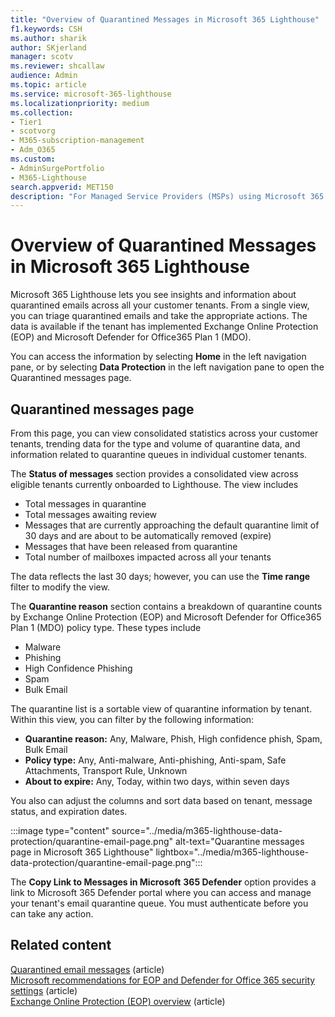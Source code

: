 ```yaml
---
title: "Overview of Quarantined Messages in Microsoft 365 Lighthouse"
f1.keywords: CSH
ms.author: sharik
author: SKjerland
manager: scotv
ms.reviewer: shcallaw
audience: Admin
ms.topic: article
ms.service: microsoft-365-lighthouse
ms.localizationpriority: medium
ms.collection:
- Tier1
- scotvorg
- M365-subscription-management
- Adm_O365
ms.custom:
- AdminSurgePortfolio
- M365-Lighthouse                         
search.appverid: MET150
description: "For Managed Service Providers (MSPs) using Microsoft 365 Lighthouse, learn how to manage quarantined messages."
---
```

# Overview of Quarantined Messages in Microsoft 365 Lighthouse

Microsoft 365 Lighthouse lets you see insights and information about quarantined emails across all your customer tenants. From a single view, you can triage quarantined emails and take the appropriate actions. The data is available if the tenant has implemented Exchange Online Protection (EOP) and Microsoft Defender for Office365 Plan 1 (MDO).

You can access the information by selecting **Home** in the left navigation pane, or by selecting **Data Protection** in the left navigation pane to open the Quarantined messages page.

## Quarantined messages page

From this page, you can view consolidated statistics across your customer tenants, trending data for the type and volume of quarantine data, and information related to quarantine queues in individual customer tenants.

The **Status of messages** section provides a consolidated view across eligible tenants currently onboarded to Lighthouse. The view includes

- Total messages in quarantine
- Total messages awaiting review
- Messages that are currently approaching the default quarantine limit of 30 days and are about to be automatically removed (expire)
- Messages that have been released from quarantine
- Total number of mailboxes impacted across all your tenants

The data reflects the last 30 days; however, you can use the **Time range** filter to modify the view.

The **Quarantine reason** section contains a breakdown of quarantine counts by Exchange Online Protection (EOP) and Microsoft Defender for Office365 Plan 1 (MDO) policy type. These types include

- Malware
- Phishing
- High Confidence Phishing
- Spam
- Bulk Email

The quarantine list is a sortable view of quarantine information by tenant. Within this view, you can filter by the following information:

- **Quarantine reason:** Any, Malware, Phish, High confidence phish, Spam, Bulk Email
- **Policy type:** Any, Anti-malware, Anti-phishing, Anti-spam, Safe Attachments, Transport Rule, Unknown
- **About to expire:** Any, Today, within two days, within seven days

You also can adjust the columns and sort data based on tenant, message status, and expiration dates.

:::image type="content" source="../media/m365-lighthouse-data-protection/quarantine-email-page.png" alt-text="Quarantine messages page in Microsoft 365 Lighthouse" lightbox="../media/m365-lighthouse-data-protection/quarantine-email-page.png":::

The **Copy Link to Messages in Microsoft** **365 Defender** option provides a link to Microsoft 365 Defender portal where you can access and manage your tenant's email quarantine queue. You must authenticate before you can take any action.

## Related content

[Quarantined email messages](../security/office-365-security/quarantine-email-messages.md) (article)\
[Microsoft recommendations for EOP and Defender for Office 365 security settings](../security/office-365-security/recommended-settings-for-eop-and-office365.md) (article)\
[Exchange Online Protection (EOP) overview](../security/office-365-security/exchange-online-protection-overview.md) (article)
